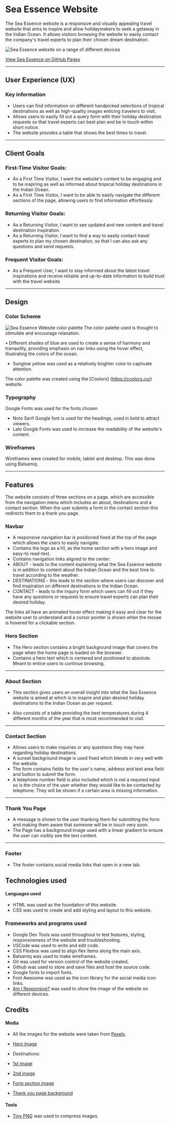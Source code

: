 # Sea Essence Website

The Sea Essence website is a responsive and visually appealing travel website that aims to inspire and allow holidaymakers to seek a getaway in the Indian Ocean. 
It allows visitors browsing the website to easily contact the company's travel experts to plan their chosen dream destination.

![Sea Essence website on a range of different devices](documentation/responsive_image.png)

[View Sea Essence on GitHub Pages](https://joanas2.github.io/Sea-Essence/)

- - -
## User Experience (UX)
### Key information
 * Users can find information on different handpicked selections of tropical destinations as well as high-quality images enticing travelers to visit.
* Allows users to easily fill out a query form with their holiday destination requests so that travel experts can best plan and be in touch within short notice.
 * The website provides a table that shows the best times to travel.

- - -

## Client Goals
### First-Time Visitor Goals:
* As a First Time Visitor, I want the website's content to be engaging and to be inspiring as well as informed about tropical holiday destinations in the Indian Ocean.
* As a First Time Visitor, I want to be able to easily navigate the different sections of the page, allowing users to find information effortlessly.

### Returning Visitor Goals:
* As a Returning Visitor, I want to see updated and new content and travel destination inspiration.
* As a Returning Visitor, I want to find a way to easily contact travel experts to plan my chosen destination, so that I can also ask any questions and send requests.

### Frequent Visitor Goals:
* As a Frequent User, I want to stay informed about the latest travel inspirations and receive reliable and up-to-date information to build trust with the travel website.

- - -

## Design

### Color Scheme
![Sea Essence Website color palette](documentation/color_palette.png)
The color palette used is thought to stimulate and encourage relaxation.

• Different shades of blue are used to create a sense of harmony and tranquility, providing emphasis on nav links using the hover effect, illustrating the colors of the ocean.

* Sunglow yellow was used as a relatively brighter color to captivate attention.

The color palette was created using the [Coolors] (https://coolors.co/) website.


### Typography

Google Fonts was used for the fonts chosen
* Noto Serif Google font is used for the headings, used in bold to attract viewers.
* Lato Google Fonts was used to increase the readability of the website's content.

### Wireframes

Wireframes were created for mobile, tablet and desktop.
This was done using Balsamiq.

- - -
## Features
The website consists of three sections on a page, which are accessible from the navigation menu which includes an about, destinations and a contact section. When the user submits a form in the contact section this redirects them to a thank you page.


### Navbar
* A responsive navigation bar is positioned fixed at the top of the page which allows the users to easily navigate.
* Contains the logo as a h1, as the home section with a hero image and easy-to read-text.
* Contains navigation links aligned to the center:
* ABOUT - leads to the content explaining what the Sea Essence website is in addition to content about the Indian Ocean and the best time to travel according to the weather.
* DESTINATIONS - this leads to the section where users can discover and find inspiration on different destinations in the Indian Ocean.
* CONTACT - leads to the inquiry form which users can fill out if they have any questions or requests to ensure travel experts can plan their desired holiday.

 The links all have an animated hover effect making it easy and clear for the website user to understand and a cursor pointer is shown when the mouse is hovered for a clickable section.

### Hero Section

* The Hero section contains a bright background image that covers the page when the home page is loaded on the browser.
* Contains a  hero text which is centered and positioned to absolute. Meant to entice users to continue browsing. 

- - -

### About Section

*  This section gives users an overall insight into what the Sea Essence website is aimed at which is to inspire and plan desired holiday destinations to the Indian Ocean as per request.

* Also consists of a table providing the best temperatures during 4 different months of the year that is most recommended to visit.

- - - 

### Contact Section

* Allows users to make inquiries or any questions they may have regarding holiday destinations.
* A sunset background image is used fixed which blends in very well with the website.
* The form contains fields for the user's name, address and text area field and button to submit the form.
* A telephone number field is also included which is not a required input so is the choice of the user whether they would like to be contacted by telephone. They will be shown if a certain area is missing information. 
 
- - -
### Thank You Page

* A message is shown to the user thanking them for submitting the form and making them aware that someone will be in touch very soon.
* The Page has a background image used with a linear gradient to ensure the user can visibly see the text content.
- - -
### Footer
* The footer contains social media links that open in a new tab. 


## Technologies used

#### Languages used 
 - HTML was used as the foundation of this website.
 - CSS was used to create and add styling and layout to this website.


 ### Frameworks and programs used
 - Google Dev Tools was used throughout to test features, styling, responsiveness of the website and troubleshooting.
 - VSCode was used to write and edit code.
 - CSS Flexbox was used to align flex items along the main axis.
 - Balsamiq was used to make wireframes.
 - Git was used for version control of the website created.
 - Github was used to store and save files and host the source code.
 - Google fonts to import fonts.
 - Font Awesome was used as the icon library for the social media icon links.
 - [Am I Responsive?](http://ami.responsivedesign.is/)
  was used to show the image of the website on different devices.
## Credits

#### Media 

- All the images for the website were taken from [Pexels](https://www.pexels.com/).

- [Hero image](https://www.pexels.com/photo/aerial-view-of-a-beautiful-island-resort-3601425/)

+ Destinations:
- [1st image](https://www.pexels.com/photo/brown-and-white-wooden-houses-on-body-of-water-during-sunset-3601426/)
- [2nd image](https://www.pexels.com/photo/blue-sky-above-st-pierre-island-in-seychelles-5048704/)

- [Form section image](https://www.pexels.com/photo/sea-during-golden-hour-3155647/)

- [Thank you page background](https://www.pexels.com/photo/seaside-994605/)

#### Tools

- [Tiny PNG](https://tinypng.com) was used to compress images.

 
 






  




















